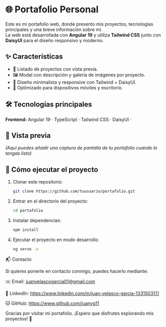 # 🌐 Portafolio Personal

Este es mi portafolio web, donde presento mis proyectos, tecnologías principales y una breve información sobre mí.  
La web está desarrollada con **Angular 19** y utiliza **Tailwind CSS** junto con **DaisyUI** para el diseño responsivo y moderno.  

## ✨ Características
- 📂 Listado de proyectos con vista previa.  
- 🖼️ Modal con descripción y galería de imágenes por proyecto.  
- 🎨 Diseño minimalista y responsive con Tailwind + DaisyUI.  
- 📱 Optimizado para dispositivos móviles y escritorio.  

## 🛠️ Tecnologías principales
**Frontend:** Angular 19 · TypeScript · Tailwind CSS · DaisyUI ·


## 📸 Vista previa
*(Aquí puedes añadir una captura de pantalla de tu portafolio cuando lo tengas listo)*  

## 🚀 Cómo ejecutar el proyecto
1. Clonar este repositorio:
   ```bash
   git clone https://github.com/tuusuario/portafolio.git

2. Entrar en el directorio del proyecto:
   ```bash
   cd portafolio

3. Instalar dependencias:
    ```bash
   npm install

4. Ejecutar el proyecto en modo desarrollo:
    ```bash
   ng serve -o


📬 Contacto

Si quieres ponerte en contacto conmigo, puedes hacerlo mediante:

✉️ Email: juanvelascogarcia01@gmail.com

💼 LinkedIn: https://www.linkedin.com/in/juan-velasco-garcia-133150317/

🐱 GitHub: https://www.github.com/juanvg11




Gracias por visitar mi portafolio. ¡Espero que disfrutes explorando mis proyectos! 🚀
